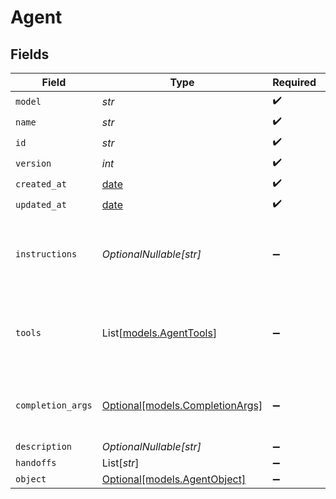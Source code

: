 # Agent


## Fields

| Field                                                                   | Type                                                                    | Required                                                                | Description                                                             |
| ----------------------------------------------------------------------- | ----------------------------------------------------------------------- | ----------------------------------------------------------------------- | ----------------------------------------------------------------------- |
| `model`                                                                 | *str*                                                                   | :heavy_check_mark:                                                      | N/A                                                                     |
| `name`                                                                  | *str*                                                                   | :heavy_check_mark:                                                      | N/A                                                                     |
| `id`                                                                    | *str*                                                                   | :heavy_check_mark:                                                      | N/A                                                                     |
| `version`                                                               | *int*                                                                   | :heavy_check_mark:                                                      | N/A                                                                     |
| `created_at`                                                            | [date](https://docs.python.org/3/library/datetime.html#date-objects)    | :heavy_check_mark:                                                      | N/A                                                                     |
| `updated_at`                                                            | [date](https://docs.python.org/3/library/datetime.html#date-objects)    | :heavy_check_mark:                                                      | N/A                                                                     |
| `instructions`                                                          | *OptionalNullable[str]*                                                 | :heavy_minus_sign:                                                      | Instruction prompt the model will follow during the conversation.       |
| `tools`                                                                 | List[[models.AgentTools](../models/agenttools.md)]                      | :heavy_minus_sign:                                                      | List of tools which are available to the model during the conversation. |
| `completion_args`                                                       | [Optional[models.CompletionArgs]](../models/completionargs.md)          | :heavy_minus_sign:                                                      | White-listed arguments from the completion API                          |
| `description`                                                           | *OptionalNullable[str]*                                                 | :heavy_minus_sign:                                                      | N/A                                                                     |
| `handoffs`                                                              | List[*str*]                                                             | :heavy_minus_sign:                                                      | N/A                                                                     |
| `object`                                                                | [Optional[models.AgentObject]](../models/agentobject.md)                | :heavy_minus_sign:                                                      | N/A                                                                     |